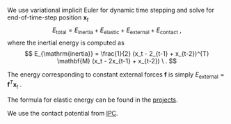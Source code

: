 We use variational implicit Euler for dynamic time stepping and solve for end-of-time-step position $\mathbf{x}_t$
$$ 
E_{\mathrm{total}} = E_{\mathrm{inertia}} + E_{\mathrm{elastic}} + E_{\mathrm{external}} + E_{\mathrm{contact}} \ , 
$$
where the inertial energy is computed as
$$
E_{\mathrm{inertia}} = \frac{1}{2} (x_t - 2_{t-1} + x_{t-2})^{T} \mathbf{M} (x_t - 2x_{t-1} + x_{t-2}) \ .
$$

The energy corresponding to constant external forces $\mathbf{f}$ is simply
$E_{\mathrm{external}} = \mathbf{f}^{T} \mathbf{x}_t \ .$

The formula for elastic energy can be found in the [projects](../projects).

We use the contact potential from [IPC](https://ipctk.xyz/).